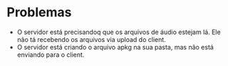 # Problemas
- O servidor está precisandoq que os arquivos de áudio estejam lá. Ele não tá recebendo os arquivos via upload do client.
- O servidor está criando o arquivo apkg na sua pasta, mas não está enviando para o client.